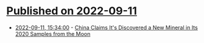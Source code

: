 # [Published on 2022-09-11](index.md)

* [2022-09-11, 15:34:00](https://science.slashdot.org/story/22/09/11/0016223/china-claims-its-discovered-a-new-mineral-in-its-2020-samples-from-the-moon?utm_source=rss1.0mainlinkanon&utm_medium=feed) - [China Claims It's Discovered a New Mineral in Its 2020 Samples from the Moon](https://science.slashdot.org/story/22/09/11/0016223/china-claims-its-discovered-a-new-mineral-in-its-2020-samples-from-the-moon?utm_source=rss1.0mainlinkanon&utm_medium=feed)

